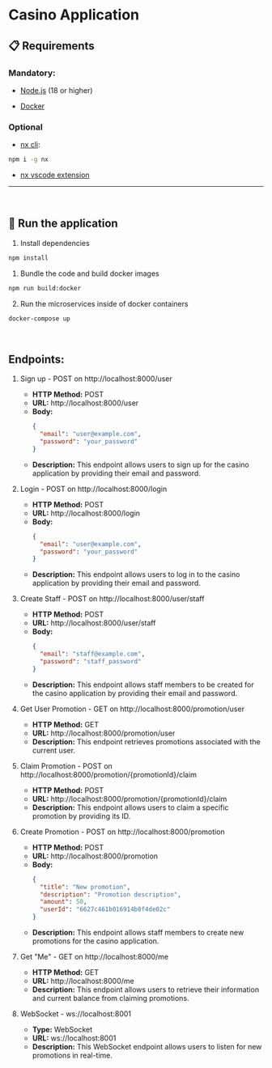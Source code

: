 # Casino Application

## 📋 Requirements

### Mandatory:

- [Node.js](https://nodejs.org/en/) (18 or higher)

- [Docker](https://www.docker.com/)

### Optional

- [nx cli](https://nx.dev/reference/commands):

```bash
npm i -g nx
```

- [nx vscode extension](https://marketplace.visualstudio.com/items?itemName=nrwl.angular-console)

---

<br>

## 🚀 Run the application

1. Install dependencies

```bash
npm install
```

1. Bundle the code and build docker images

```bash
npm run build:docker
```

2. Run the microservices inside of docker containers

```bash
docker-compose up
```

<br>

## Endpoints:

1. Sign up - POST on http://localhost:8000/user

   - **HTTP Method:** POST
   - **URL:** http://localhost:8000/user
   - **Body:**
     ```json
     {
       "email": "user@example.com",
       "password": "your_password"
     }
     ```
   - **Description:** This endpoint allows users to sign up for the casino application by providing their email and password.

2. Login - POST on http://localhost:8000/login

   - **HTTP Method:** POST
   - **URL:** http://localhost:8000/login
   - **Body:**
     ```json
     {
       "email": "user@example.com",
       "password": "your_password"
     }
     ```
   - **Description:** This endpoint allows users to log in to the casino application by providing their email and password.

3. Create Staff - POST on http://localhost:8000/user/staff

   - **HTTP Method:** POST
   - **URL:** http://localhost:8000/user/staff
   - **Body:**
     ```json
     {
       "email": "staff@example.com",
       "password": "staff_password"
     }
     ```
   - **Description:** This endpoint allows staff members to be created for the casino application by providing their email and password.

4. Get User Promotion - GET on http://localhost:8000/promotion/user

   - **HTTP Method:** GET
   - **URL:** http://localhost:8000/promotion/user
   - **Description:** This endpoint retrieves promotions associated with the current user.

5. Claim Promotion - POST on http://localhost:8000/promotion/{promotionId}/claim

   - **HTTP Method:** POST
   - **URL:** http://localhost:8000/promotion/{promotionId}/claim
   - **Description:** This endpoint allows users to claim a specific promotion by providing its ID.

6. Create Promotion - POST on http://localhost:8000/promotion

   - **HTTP Method:** POST
   - **URL:** http://localhost:8000/promotion
   - **Body:**
     ```json
     {
       "title": "New promotion",
       "description": "Promotion description",
       "amount": 50,
       "userId": "6627c461b016914b0f4de02c"
     }
     ```
   - **Description:** This endpoint allows staff members to create new promotions for the casino application.

7. Get "Me" - GET on http://localhost:8000/me

   - **HTTP Method:** GET
   - **URL:** http://localhost:8000/me
   - **Description:** This endpoint allows users to retrieve their information and current balance from claiming promotions.

8. WebSocket - ws://localhost:8001

   - **Type:** WebSocket
   - **URL:** ws://localhost:8001
   - **Description:** This WebSocket endpoint allows users to listen for new promotions in real-time.
